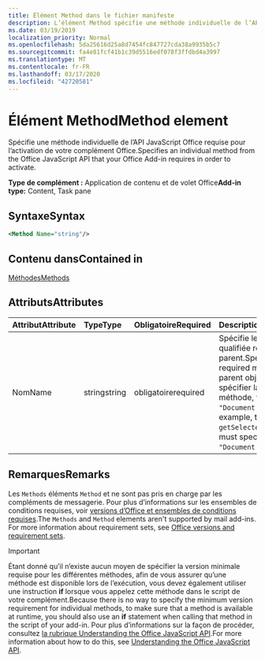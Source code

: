 ```yaml
---
title: Élément Method dans le fichier manifeste
description: L’élément Method spécifie une méthode individuelle de l’API JavaScript Office requise pour l’activation de vos compléments Office.
ms.date: 03/19/2019
localization_priority: Normal
ms.openlocfilehash: 5da25616d25a8d7454fc847727cda38a9935b5c7
ms.sourcegitcommit: fa4e81fcf41b1c39d5516edf078f3ffdbd4a3997
ms.translationtype: MT
ms.contentlocale: fr-FR
ms.lasthandoff: 03/17/2020
ms.locfileid: "42720581"
---
```

# <a name="method-element"></a><span data-ttu-id="f7354-103">Élément Method</span><span class="sxs-lookup"><span data-stu-id="f7354-103">Method element</span></span>

<span data-ttu-id="f7354-104">Spécifie une méthode individuelle de l’API JavaScript Office requise pour l’activation de votre complément Office.</span><span class="sxs-lookup"><span data-stu-id="f7354-104">Specifies an individual method from the Office JavaScript API that your Office Add-in requires in order to activate.</span></span>

<span data-ttu-id="f7354-105">**Type de complément :** Application de contenu et de volet Office</span><span class="sxs-lookup"><span data-stu-id="f7354-105">**Add-in type:** Content, Task pane</span></span>

## <a name="syntax"></a><span data-ttu-id="f7354-106">Syntaxe</span><span class="sxs-lookup"><span data-stu-id="f7354-106">Syntax</span></span>

```XML
<Method Name="string"/>
```

## <a name="contained-in"></a><span data-ttu-id="f7354-107">Contenu dans</span><span class="sxs-lookup"><span data-stu-id="f7354-107">Contained in</span></span>

[<span data-ttu-id="f7354-108">Méthodes</span><span class="sxs-lookup"><span data-stu-id="f7354-108">Methods</span></span>](methods.md)

## <a name="attributes"></a><span data-ttu-id="f7354-109">Attributs</span><span class="sxs-lookup"><span data-stu-id="f7354-109">Attributes</span></span>

|<span data-ttu-id="f7354-110">**Attribut**</span><span class="sxs-lookup"><span data-stu-id="f7354-110">**Attribute**</span></span>|<span data-ttu-id="f7354-111">**Type**</span><span class="sxs-lookup"><span data-stu-id="f7354-111">**Type**</span></span>|<span data-ttu-id="f7354-112">**Obligatoire**</span><span class="sxs-lookup"><span data-stu-id="f7354-112">**Required**</span></span>|<span data-ttu-id="f7354-113">**Description**</span><span class="sxs-lookup"><span data-stu-id="f7354-113">**Description**</span></span>|
|:-----|:-----|:-----|:-----|
|<span data-ttu-id="f7354-114">Nom</span><span class="sxs-lookup"><span data-stu-id="f7354-114">Name</span></span>|<span data-ttu-id="f7354-115">string</span><span class="sxs-lookup"><span data-stu-id="f7354-115">string</span></span>|<span data-ttu-id="f7354-116">obligatoire</span><span class="sxs-lookup"><span data-stu-id="f7354-116">required</span></span>|<span data-ttu-id="f7354-117">Spécifie le nom de la méthode qualifiée requise avec son objet parent.</span><span class="sxs-lookup"><span data-stu-id="f7354-117">Specifies the name of the required method qualified with its parent object.</span></span> <span data-ttu-id="f7354-118">Par exemple, pour spécifier la `getSelectedDataAsync` méthode, vous devez spécifier `"Document.getSelectedDataAsync"`.</span><span class="sxs-lookup"><span data-stu-id="f7354-118">For example, to specify the `getSelectedDataAsync` method, you must specify `"Document.getSelectedDataAsync"`.</span></span>|

## <a name="remarks"></a><span data-ttu-id="f7354-119">Remarques</span><span class="sxs-lookup"><span data-stu-id="f7354-119">Remarks</span></span>

<span data-ttu-id="f7354-120">Les `Methods` éléments `Method` et ne sont pas pris en charge par les compléments de messagerie. Pour plus d’informations sur les ensembles de conditions requises, voir [versions d’Office et ensembles de conditions requises](../../develop/office-versions-and-requirement-sets.md).</span><span class="sxs-lookup"><span data-stu-id="f7354-120">The `Methods` and `Method` elements aren't supported by mail add-ins. For more information about requirement sets, see [Office versions and requirement sets](../../develop/office-versions-and-requirement-sets.md).</span></span>

> [!IMPORTANT]
> <span data-ttu-id="f7354-121">Étant donné qu’il n’existe aucun moyen de spécifier la version minimale requise pour les différentes méthodes, afin de vous assurer qu’une méthode est disponible lors de l’exécution, vous devez également utiliser une instruction **if** lorsque vous appelez cette méthode dans le script de votre complément.</span><span class="sxs-lookup"><span data-stu-id="f7354-121">Because there is no way to specify the minimum version requirement for individual methods, to make sure that a method is available at runtime, you should also use an **if** statement when calling that method in the script of your add-in.</span></span> <span data-ttu-id="f7354-122">Pour plus d’informations sur la façon de procéder, consultez [la rubrique Understanding the Office JavaScript API](../../develop/understanding-the-javascript-api-for-office.md).</span><span class="sxs-lookup"><span data-stu-id="f7354-122">For more information about how to do this, see [Understanding the Office JavaScript API](../../develop/understanding-the-javascript-api-for-office.md).</span></span>
